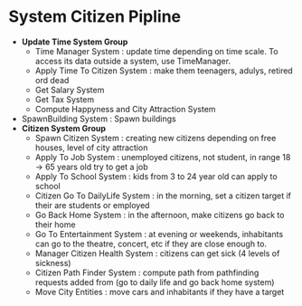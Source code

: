 # System Citizen Pipline

- **Update Time System Group**
  - Time Manager System : update time depending on time scale. To access its data outside a system, use TimeManager.
  - Apply Time To Citizen System : make them teenagers, adulys, retired ord dead
  - Get Salary System
  - Get Tax System
  - Compute Happyness and City Attraction System
- SpawnBuilding System : Spawn buildings
- **Citizen System Group**
  - Spawn Citizen System : creating new citizens depending on free houses, level of city attraction
  - Apply To Job System : unemployed citizens, not student, in range 18 -> 65 years old try to get a job
  - Apply To School System : kids from 3 to 24 year old can apply to school
  - Citizen Go To DailyLife System : in the morning, set a citizen target if their are students or employed
  - Go Back Home System : in the afternoon, make citizens go back to their home
  - Go To Entertainment System : at evening or weekends, inhabitants can go to the theatre, concert, etc if they are close enough to.
  - Manager Citizen Health System : citizens can get sick (4 levels of sickness)
  - Citizen Path Finder System : compute path from pathfinding requests added from (go to daily life and go back home system)
  - Move City Entities : move cars and inhabitants if they have a target